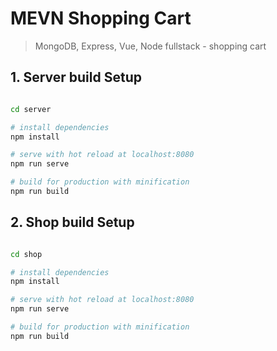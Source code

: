 # MEVN Shopping Cart

> MongoDB, Express, Vue, Node fullstack - shopping cart

## 1. Server build Setup

``` bash

cd server

# install dependencies
npm install

# serve with hot reload at localhost:8080
npm run serve

# build for production with minification
npm run build
```

## 2. Shop build Setup

``` bash

cd shop

# install dependencies
npm install

# serve with hot reload at localhost:8080
npm run serve

# build for production with minification
npm run build
```
